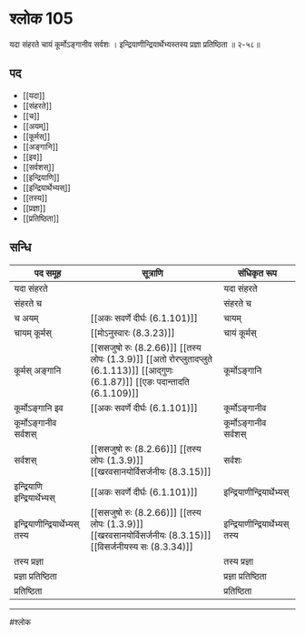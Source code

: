 # श्लोक 105

यदा संहरते चायं कूर्मोऽङ्गानीव सर्वशः ।
इन्द्रियाणीन्द्रियार्थेभ्यस्तस्य प्रज्ञा प्रतिष्ठिता ॥ २-५८॥


## पद 

- [[यदा]]
- [[संहरते]]
- [[च]]
- [[अयम्]]
- [[कूर्मस्]]
- [[अङ्गानि]]
- [[इव]]
- [[सर्वशस्]]
- [[इन्द्रियाणि]]
- [[इन्द्रियार्थेभ्यस्]]
- [[तस्य]]
- [[प्रज्ञा]]
- [[प्रतिष्ठिता]]

## सन्धि

| पद समूह | सूत्राणि | संधिकृत रूप |
| ----- | ----- | ----- |
| यदा संहरते |  | यदा संहरते |
| संहरते च |  | संहरते च |
| च अयम् |  [[अकः सवर्णे दीर्घः (6.1.101)]] | चायम् |
| चायम् कूर्मस् |  [[मोऽनुस्वारः (8.3.23)]] | चायं कूर्मस् |
| कूर्मस् अङ्गानि |  [[ससजुषो रुः (8.2.66)]] [[तस्य लोपः (1.3.9)]] [[अतो रोरप्लुतादप्लुते (6.1.113)]] [[आद्गुणः (6.1.87)]] [[एङः पदान्तादति (6.1.109)]] | कूर्मोऽङ्गानि |
| कूर्मोऽङ्गानि इव |  [[अकः सवर्णे दीर्घः (6.1.101)]] | कूर्मोऽङ्गानीव |
| कूर्मोऽङ्गानीव सर्वशस् |  | कूर्मोऽङ्गानीव सर्वशस् |
| सर्वशस् |  [[ससजुषो रुः (8.2.66)]] [[तस्य लोपः (1.3.9)]] [[खरवसानयोर्विसर्जनीयः (8.3.15)]] | सर्वशः |
| इन्द्रियाणि इन्द्रियार्थेभ्यस् |  [[अकः सवर्णे दीर्घः (6.1.101)]] | इन्द्रियाणीन्द्रियार्थेभ्यस् |
| इन्द्रियाणीन्द्रियार्थेभ्यस् तस्य |  [[ससजुषो रुः (8.2.66)]] [[तस्य लोपः (1.3.9)]] [[खरवसानयोर्विसर्जनीयः (8.3.15)]] [[विसर्जनीयस्य सः (8.3.34)]] | इन्द्रियाणीन्द्रियार्थेभ्यस् तस्य |
| तस्य प्रज्ञा |  | तस्य प्रज्ञा |
| प्रज्ञा प्रतिष्ठिता |  | प्रज्ञा प्रतिष्ठिता |
| प्रतिष्ठिता |  | प्रतिष्ठिता |


---

#श्लोक